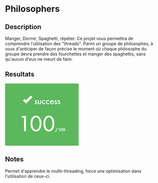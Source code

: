 # Philosophers

## Description

Manger, Dormir, Spaghetti, répéter. Ce projet vous permettra de comprendre l'utilisation des "threads". Parmi un groupe de philosophes, à vous d'anticiper de façon précise le moment où chaque philosophe du groupe devra prendre des fourchettes et manger des spaghettis, sans qu'aucun d'eux ne meurt de faim.

## Resultats

![](images/Resultats.png)

## Notes

Permet d'apprendre le mullti-threading, force une optimisation dans l'utilisation de ceux-ci.